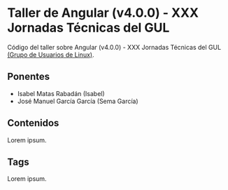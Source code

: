 # Taller de Angular (v4.0.0) - XXX Jornadas Técnicas del GUL
Código del taller sobre Angular (v4.0.0) - XXX Jornadas Técnicas del GUL [(Grupo de Usuarios de Linux)](https://cursos.gul.es/).

## Ponentes
- Isabel Matas Rabadán (Isabel)
- José Manuel García García (Sema García)

## Contenidos
Lorem ipsum.

## Tags
Lorem ipsum.
